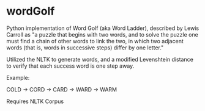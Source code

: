 # wordGolf
Python implementation of Word Golf (aka Word Ladder), described by Lewis Carroll as "a puzzle that begins with two words, and to solve the puzzle one must find a chain of other words to link the two, in which two adjacent words (that is, words in successive steps) differ by one letter."

Utilized the NLTK to generate words, and a modified Levenshtein distance to verify that each success word is one step away.

Example:

COLD → CORD → CARD → WARD → WARM

Requires NLTK Corpus
